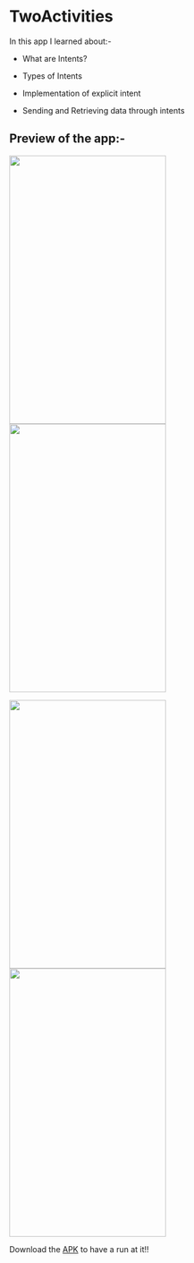# TwoActivities

In this app I learned about:-

* What are Intents?

* Types of Intents

* Implementation of explicit intent

* Sending and Retrieving data through intents

## Preview of the app:-

<img src="https://user-images.githubusercontent.com/66427936/120062008-79b0b180-c07d-11eb-9fa1-3037570d07a2.jpeg" width="280" height="480"> <img src="https://user-images.githubusercontent.com/66427936/120062005-787f8480-c07d-11eb-9400-350536e0a5ae.jpeg" width="280" height="480">

<img src="https://user-images.githubusercontent.com/66427936/120062007-79181b00-c07d-11eb-854f-dcac3b67362b.jpeg" width="280" height="480"> <img src="https://user-images.githubusercontent.com/66427936/120062003-76b5c100-c07d-11eb-8d35-dc1edc24172b.jpeg" width="280" height="480">

Download the [APK](https://github.com/mitali-1703/TwoActivities/releases/download/latest/app-debug.apk) to have a run at it!!
